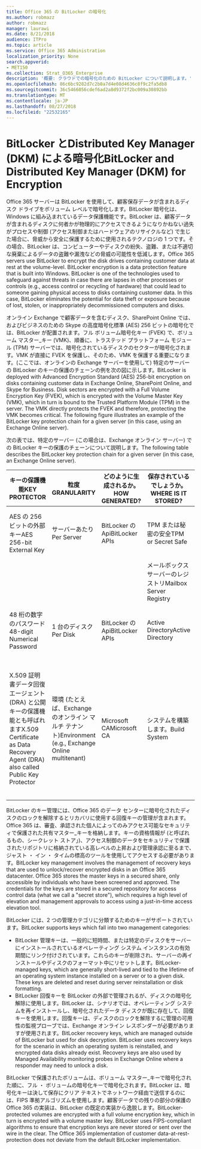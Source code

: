 ```yaml
---
title: Office 365 の BitLocker の暗号化
ms.author: robmazz
author: robmazz
manager: laurawi
ms.date: 8/21/2018
audience: ITPro
ms.topic: article
ms.service: Office 365 Administration
localization_priority: None
search.appverid:
- MET150
ms.collection: Strat_O365_Enterprise
description: '概要: クラウドでの暗号化のための BitLocker について説明します。'
ms.openlocfilehash: 86c6bc9282d7c2b0a7d4e08d4636c8f9c2fa5db8
ms.sourcegitcommit: 36c5466056cdef6ad2a8d9372f2bc009a30892bb
ms.translationtype: MT
ms.contentlocale: ja-JP
ms.lasthandoff: 08/27/2018
ms.locfileid: "22532165"
---
```

# <a name="bitlocker-and-distributed-key-manager-dkm-for-encryption"></a><span data-ttu-id="83f29-103">BitLocker とDistributed Key Manager (DKM) による暗号化</span><span class="sxs-lookup"><span data-stu-id="83f29-103">BitLocker and Distributed Key Manager (DKM) for Encryption</span></span>
<span data-ttu-id="83f29-p101">Office 365 サーバーは BitLocker を使用して、顧客保存データが含まれるディスク ドライブをボリューム レベルで暗号化します。BitLocker 暗号化は、Windows に組み込まれているデータ保護機能です。BitLocker は、顧客データが含まれるディスクに何者かが物理的にアクセスできるようになりかねない過失がプロセスや制御 (アクセス制御またはハードウェアのリサイクルなど) で生じた場合に、脅威から安全に保護するために使用されるテクノロジの 1 つです。その場合、BitLocker は、コンピューターやディスクの紛失、盗難、または不適切な廃棄によるデータの盗難や漏洩などの脅威の可能性を低減します。</span><span class="sxs-lookup"><span data-stu-id="83f29-p101">Office 365 servers use BitLocker to encrypt the disk drives containing customer data at rest at the volume-level. BitLocker encryption is a data protection feature that is built into Windows. BitLocker is one of the technologies used to safeguard against threats in case there are lapses in other processes or controls (e.g., access control or recycling of hardware) that could lead to someone gaining physical access to disks containing customer data. In this case, BitLocker eliminates the potential for data theft or exposure because of lost, stolen, or inappropriately decommissioned computers and disks.</span></span>

<span data-ttu-id="83f29-p102">オンライン Exchange で顧客データを含むディスク、SharePoint Online では、およびビジネスのための Skype の高度暗号化標準 (AES) 256 ビットの暗号化では、BitLocker が配置されます。フル ボリューム暗号化キー (FVEK) で、ボリューム マスター_キー (VMK)、順番に、トラステッド プラットフォーム モジュール (TPM) サーバーでは、暗号化されているディスクのセクターが暗号化されます。VMK が直接に FVEK を保護し、そのため、VMK を保護する重要になります。(ここでは、オンラインの Exchange サーバーを使用して) 特定のサーバーの BitLocker のキーの保護のチェーンの例を次の図に示します。</span><span class="sxs-lookup"><span data-stu-id="83f29-p102">BitLocker is deployed with Advanced Encryption Standard (AES) 256-bit encryption on disks containing customer data in Exchange Online, SharePoint Online, and Skype for Business. Disk sectors are encrypted with a Full Volume Encryption Key (FVEK), which is encrypted with the Volume Master Key (VMK), which in turn is bound to the Trusted Platform Module (TPM) in the server. The VMK directly protects the FVEK and therefore, protecting the VMK becomes critical. The following figure illustrates an example of the BitLocker key protection chain for a given server (in this case, using an Exchange Online server).</span></span>

<span data-ttu-id="83f29-112">次の表では、特定のサーバー (この場合は、Exchange オンライン サーバー) での BitLocker キーの保護のチェーンについて説明します。</span><span class="sxs-lookup"><span data-stu-id="83f29-112">The following table describes the BitLocker key protection chain for a given server (in this case, an Exchange Online server).</span></span>

| <span data-ttu-id="83f29-113">キーの保護機能</span><span class="sxs-lookup"><span data-stu-id="83f29-113">KEY PROTECTOR</span></span> | <span data-ttu-id="83f29-114">粒度</span><span class="sxs-lookup"><span data-stu-id="83f29-114">GRANULARITY</span></span> | <span data-ttu-id="83f29-115">どのように生成されるか。</span><span class="sxs-lookup"><span data-stu-id="83f29-115">HOW GENERATED?</span></span> | <span data-ttu-id="83f29-116">保存されているでしょうか。</span><span class="sxs-lookup"><span data-stu-id="83f29-116">WHERE IS IT STORED?</span></span> | <span data-ttu-id="83f29-117">保護</span><span class="sxs-lookup"><span data-stu-id="83f29-117">PROTECTION</span></span> |
|--------------------------------------------------------------------------------|-------------------------------------------------|----------------|-------------------------|--------------------------------------------------------------------------------------------------|
| <span data-ttu-id="83f29-118">AES の 256 ビットの外部キー</span><span class="sxs-lookup"><span data-stu-id="83f29-118">AES 256-bit External Key</span></span> | <span data-ttu-id="83f29-119">サーバーあたり</span><span class="sxs-lookup"><span data-stu-id="83f29-119">Per Server</span></span> | <span data-ttu-id="83f29-120">BitLocker の Api</span><span class="sxs-lookup"><span data-stu-id="83f29-120">BitLocker APIs</span></span> | <span data-ttu-id="83f29-121">TPM または秘密の安全</span><span class="sxs-lookup"><span data-stu-id="83f29-121">TPM or Secret Safe</span></span> | <span data-ttu-id="83f29-122">ロック ボックス コントロールへのアクセス</span><span class="sxs-lookup"><span data-stu-id="83f29-122">Lockbox / Access Control</span></span> |
|  |  |  | <span data-ttu-id="83f29-123">メールボックス サーバーのレジストリ</span><span class="sxs-lookup"><span data-stu-id="83f29-123">Mailbox Server Registry</span></span> | <span data-ttu-id="83f29-124">TPM の暗号化</span><span class="sxs-lookup"><span data-stu-id="83f29-124">TPM encrypted</span></span> |
| <span data-ttu-id="83f29-125">48 桁の数字のパスワード</span><span class="sxs-lookup"><span data-stu-id="83f29-125">48-digit Numerical Password</span></span> | <span data-ttu-id="83f29-126">1 台のディスク</span><span class="sxs-lookup"><span data-stu-id="83f29-126">Per Disk</span></span> | <span data-ttu-id="83f29-127">BitLocker の Api</span><span class="sxs-lookup"><span data-stu-id="83f29-127">BitLocker APIs</span></span> | <span data-ttu-id="83f29-128">Active Directory</span><span class="sxs-lookup"><span data-stu-id="83f29-128">Active Directory</span></span> | <span data-ttu-id="83f29-129">ロック ボックス コントロールへのアクセス</span><span class="sxs-lookup"><span data-stu-id="83f29-129">Lockbox / Access Control</span></span> |
| <span data-ttu-id="83f29-130">X.509 証明書データ回復エージェント (DRA) と公開キーの保護機能とも呼ばれます</span><span class="sxs-lookup"><span data-stu-id="83f29-130">X.509 Certificate as Data Recovery Agent (DRA) also called Public Key Protector</span></span> | <span data-ttu-id="83f29-131">環境 (たとえば、Exchange のオンライン マルチ テナント)</span><span class="sxs-lookup"><span data-stu-id="83f29-131">Environment (e.g., Exchange Online multitenant)</span></span> | <span data-ttu-id="83f29-132">Microsoft CA</span><span class="sxs-lookup"><span data-stu-id="83f29-132">Microsoft CA</span></span> | <span data-ttu-id="83f29-133">システムを構築します。</span><span class="sxs-lookup"><span data-stu-id="83f29-133">Build System</span></span> | <span data-ttu-id="83f29-p103">完全プライベート キー パスワードを持つユーザーがありません。パスワードは、物理的な保護下にあること。</span><span class="sxs-lookup"><span data-stu-id="83f29-p103">No one user has the full password to the private key. The password is under physical protection.</span></span> |


<span data-ttu-id="83f29-p104">BitLocker のキー管理には、Office 365 のデータ センターに暗号化されたディスクのロックを解除するとリカバリに使用する回復キーの管理が含まれます。Office 365 は、審査、承認された個人によってのみアクセス可能なセキュリティで保護された共有マスター_キーを格納します。キーの資格情報が (と呼ばれるもの、シークレット ストア」)、アクセス制御のデータをセキュリティで保護されたリポジトリに格納されている高レベルの上昇および管理承認に至るまで、ジャスト ・ イン ・ タイムの標高のツールを使用してアクセスする必要があります。</span><span class="sxs-lookup"><span data-stu-id="83f29-p104">BitLocker key management involves the management of recovery keys that are used to unlock/recover encrypted disks in an Office 365 datacenter. Office 365 stores the master keys in a secured share, only accessible by individuals who have been screened and approved. The credentials for the keys are stored in a secured repository for access control data (what we call a "secret store"), which requires a high level of elevation and management approvals to access using a just-in-time access elevation tool.</span></span>

<span data-ttu-id="83f29-139">BitLocker には、2 つの管理カテゴリに分類するためのキーがサポートされています。</span><span class="sxs-lookup"><span data-stu-id="83f29-139">BitLocker supports keys which fall into two management categories:</span></span>
- <span data-ttu-id="83f29-p105">BitLocker 管理キーは、一般的に短時間、または特定のディスクをサーバーにインストールされているオペレーティング システム インスタンスの有効期間にリンク付けされています。これらのキーが削除され、サーバーの再インストールやディスクのフォーマット中にリセットします。</span><span class="sxs-lookup"><span data-stu-id="83f29-p105">BitLocker-managed keys, which are generally short-lived and tied to the lifetime of an operating system instance installed on a server or to a given disk. These keys are deleted and reset during server reinstallation or disk formatting.</span></span>
- <span data-ttu-id="83f29-p106">BitLocker 回復キーを BitLocker の外部で管理されるが、ディスクの暗号化解除に使用します。BitLocker は、シナリオでは、オペレーティング システムを再インストールし、暗号化されたデータ ディスクが既に存在して、回復キーを使用します。回復キーは、ディスクのロックを解除するに管理の可用性の監視プローブでは、Exchange オンライン レスポンダーが必要がありますが使用されます。</span><span class="sxs-lookup"><span data-stu-id="83f29-p106">BitLocker recovery keys, which are managed outside of BitLocker but used for disk decryption. BitLocker uses recovery keys for the scenario in which an operating system is reinstalled, and encrypted data disks already exist. Recovery keys are also used by Managed Availability monitoring probes in Exchange Online where a responder may need to unlock a disk.</span></span>

<span data-ttu-id="83f29-p107">BitLocker で保護されたボリュームは、ボリューム マスター_キーで暗号化された順に、フル ・ ボリュームの暗号化キーで暗号化されます。BitLocker は、暗号化キーは決して保存にクリア テキストでネットワーク経由で送信するのには、FIPS 準拠アルゴリズムを使用します。顧客データでの残りの部分の保護の Office 365 の実装は、BitLocker の既定の実装から逸脱します。</span><span class="sxs-lookup"><span data-stu-id="83f29-p107">BitLocker-protected volumes are encrypted with a full volume encryption key, which in turn is encrypted with a volume master key. BitLocker uses FIPS-compliant algorithms to ensure that encryption keys are never stored or sent over the wire in the clear. The Office 365 implementation of customer data-at-rest-protection does not deviate from the default BitLocker implementation.</span></span>